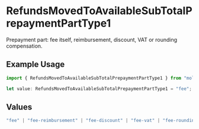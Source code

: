 # RefundsMovedToAvailableSubTotalPrepaymentPartType1

Prepayment part: fee itself, reimbursement, discount, VAT or rounding compensation.

## Example Usage

```typescript
import { RefundsMovedToAvailableSubTotalPrepaymentPartType1 } from "mollie-api-typescript/models/operations";

let value: RefundsMovedToAvailableSubTotalPrepaymentPartType1 = "fee";
```

## Values

```typescript
"fee" | "fee-reimbursement" | "fee-discount" | "fee-vat" | "fee-rounding-compensation"
```